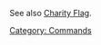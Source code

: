See also [Charity Flag](Charity_Flag "wikilink").

[Category: Commands](Category:_Commands "wikilink")
